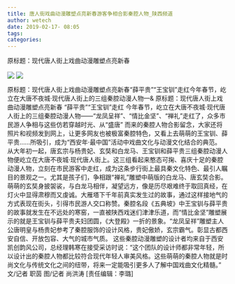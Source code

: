 ```yaml
---
title: 唐人街戏曲动漫雕塑点亮新春游客争相合影秦腔人物_陕西频道
author: wetech
date: 2019-02-17- 08:05
tags: 
categories: 
---
```

原标题：现代唐人街上戏曲动漫雕塑点亮新春
<!-- more -->
                
<img align="center" border="0" src="http://p1.ifengimg.com/a/2019_08/e5f1fb3c3c1b340_size118_w400_h244.jpg" />
                
<img align="center" border="0" src="http://p2.ifengimg.com/a/2016/0810/204c433878d5cf9size1_w16_h16.png" />
            
原标题：现代唐人街上戏曲动漫雕塑点亮新春“薛平贵”“王宝钏”走红今年春节，屹立在大唐不夜城·现代唐人街上的三组秦腔动漫人物—&
原标题：现代唐人街上戏曲动漫雕塑点亮新春
“薛平贵”“王宝钏”走红
今年春节，屹立在大唐不夜城·现代唐人街上的三组秦腔动漫人物——“龙凤呈祥”、“情比金坚”、“禅礼”走红了，众多市民游人争相与这些仿若穿越时光、从“盛唐” 而来的秦腔人物合影留念，大家还将照片和视频发到网上，让更多网友也被极富秦腔特色，又看上去萌萌的王宝钏、薛平贵……所吸引，成为“西安年·最中国”活动中戏曲文化与动漫文化结合的典范。
从大年初一起，唐玄宗与杨贵妃、玄奘和白龙马、王宝钏和薛平贵三组秦腔动漫人物便屹立在大唐不夜城·现代唐人街上。这三组看起来憨态可掬、喜庆十足的秦腔动漫人物，立刻在市民游客中走红，成为这条步行街上最具秦文化特色、最引人瞩目的景观之一。尤其是孩子们，争相跟“禅礼”雕塑中萌版的白龙马、唐玄奘合影。萌萌的玄奘身披袈裟，与白龙马相伴，凝望远方，像是历尽艰难终于取回真经，在灯火中显得肃穆而又虔诚。大雁塔下千年前真实发生过的故事，通过这样接地气的方式表现在街头，引得市民游人交口称赞。秦腔名段《五典坡》中王宝钏与薛平贵的故事就发生在不远处的寒窑，一直被陕西戏迷们津津乐道，而“情比金坚”雕塑展示的就是王宝钏与薛平贵夫妇团圆，《大登殿》一折的景象。“龙凤呈祥”雕塑主人公唐明皇与杨贵妃参考了秦腔服饰的设计风格，贵妃傲娇，玄宗霸气。彰显古都西安自信、开放包容、大气的城市气质。
这些秦腔动漫雕塑的设计者均来自于西安凯创韵风公司，总经理韩寒在接受采访时说：“这个团队的设计师都非常年轻，所以设计出的秦腔人物都比较符合现代年轻人审美风格。这些萌萌的秦腔人物就是时尚文化与传统文化之间的纽带，将来一定能吸引更多人了解中国戏曲文化精髓。”  
文/记者 职茵 图/记者 尚洪涛
[责任编辑：李璐]
            

